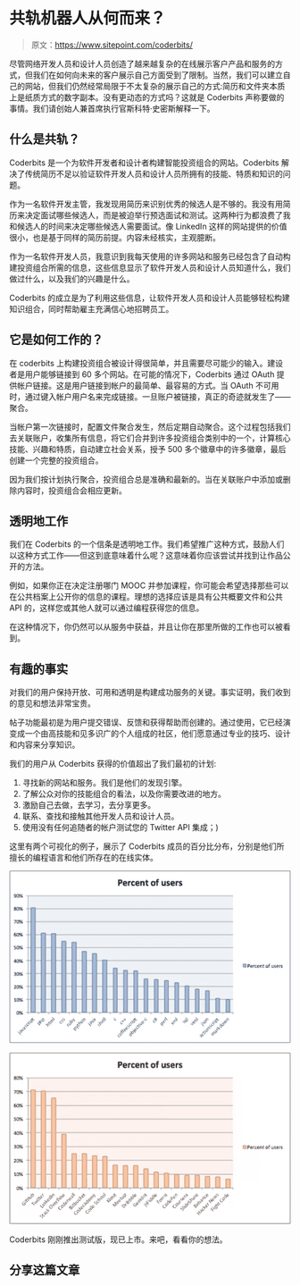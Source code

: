 # 共轨机器人从何而来？

> 原文：<https://www.sitepoint.com/coderbits/>

尽管网络开发人员和设计人员创造了越来越复杂的在线展示客户产品和服务的方式，但我们在如何向未来的客户展示自己方面受到了限制。当然，我们可以建立自己的网站，但我们仍然经常局限于不太复杂的展示自己的方式:简历和文件夹本质上是纸质方式的数字副本。没有更动态的方式吗？这就是 Coderbits 声称要做的事情。我们请创始人兼首席执行官斯科特·史密斯解释一下。

## 什么是共轨？

Coderbits 是一个为软件开发者和设计者构建智能投资组合的网站。Coderbits 解决了传统简历不足以验证软件开发人员和设计人员所拥有的技能、特质和知识的问题。

作为一名软件开发主管，我发现用简历来识别优秀的候选人是不够的。我没有用简历来决定面试哪些候选人，而是被迫举行预选面试和测试。这两种行为都浪费了我和候选人的时间来决定哪些候选人需要面试。像 LinkedIn 这样的网站提供的价值很小，也是基于同样的简历前提。内容未经核实，主观臆断。

作为一名软件开发人员，我意识到我每天使用的许多网站和服务已经包含了自动构建投资组合所需的信息，这些信息显示了软件开发人员和设计人员知道什么，我们做过什么，以及我们的兴趣是什么。

Coderbits 的成立是为了利用这些信息，让软件开发人员和设计人员能够轻松构建知识组合，同时帮助雇主充满信心地招聘员工。

## 它是如何工作的？

在 coderbits 上构建投资组合被设计得很简单，并且需要尽可能少的输入。建设者是用户能够链接到 60 多个网站。在可能的情况下，Coderbits 通过 OAuth 提供帐户链接。这是用户链接到帐户的最简单、最容易的方式。当 OAuth 不可用时，通过键入帐户用户名来完成链接。一旦账户被链接，真正的奇迹就发生了——聚合。

当帐户第一次链接时，配置文件聚合发生，然后定期自动聚合。这个过程包括我们去关联账户，收集所有信息，将它们合并到许多投资组合类别中的一个，计算核心技能、兴趣和特质，自动建立社会关系，授予 500 多个徽章中的许多徽章，最后创建一个完整的投资组合。

因为我们按计划执行聚合，投资组合总是准确和最新的。当在关联账户中添加或删除内容时，投资组合会相应更新。

## 透明地工作

我们在 Coderbits 的一个信条是透明地工作。我们希望推广这种方式，鼓励人们以这种方式工作——但这到底意味着什么呢？这意味着你应该尝试并找到让作品公开的方法。

例如，如果你正在决定注册哪门 MOOC 并参加课程，你可能会希望选择那些可以在公共档案上公开你的信息的课程。理想的选择应该是具有公共概要文件和公共 API 的，这样您或其他人就可以通过编程获得您的信息。

在这种情况下，你仍然可以从服务中获益，并且让你在那里所做的工作也可以被看到。

## 有趣的事实

对我们的用户保持开放、可用和透明是构建成功服务的关键。事实证明，我们收到的意见和想法非常宝贵。

帖子功能最初是为用户提交错误、反馈和获得帮助而创建的。通过使用，它已经演变成一个由高技能和见多识广的个人组成的社区，他们愿意通过专业的技巧、设计和内容来分享知识。

我们的用户从 Coderbits 获得的价值超出了我们最初的计划:

1.  寻找新的网站和服务。我们是他们的发现引擎。
2.  了解公众对你的技能组合的看法，以及你需要改进的地方。
3.  激励自己去做，去学习，去分享更多。
4.  联系、查找和接触其他开发人员和设计人员。
5.  使用没有任何追随者的帐户测试您的 Twitter API 集成；)

这里有两个可视化的例子，展示了 Coderbits 成员的百分比分布，分别是他们所擅长的编程语言和他们所存在的在线实体。

![programming languages](img/f068f4386ed0f37368418a2fbd8902a9.png)

![online entities](img/d03a81bcd8e8d95b200bf34c11708ded.png)

Coderbits 刚刚推出测试版，现已上市。来吧，看看你的想法。

## 分享这篇文章